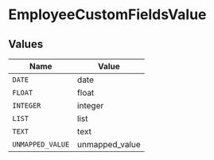 # EmployeeCustomFieldsValue


## Values

| Name             | Value            |
| ---------------- | ---------------- |
| `DATE`           | date             |
| `FLOAT`          | float            |
| `INTEGER`        | integer          |
| `LIST`           | list             |
| `TEXT`           | text             |
| `UNMAPPED_VALUE` | unmapped_value   |